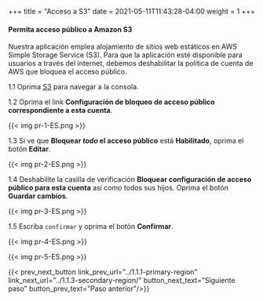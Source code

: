 +++
title = "Acceso a S3"
date =  2021-05-11T11:43:28-04:00
weight = 1
+++

#### Permita acceso público a Amazon S3

Nuestra aplicación emplea alojamiento de sitios web estáticos en AWS Simple Storage Service (S3). Para que la aplicación esté disponible para usuarios a través del internet, debemos deshabilitar la política de cuenta de AWS que bloquea el acceso público.

1.1 Oprima [S3](https://console.aws.amazon.com/s3/home?region=us-east-1#/) para navegar a la consola.

1.2 Oprima el link **Configuración de bloqueo de acceso público correspondiente a esta cuenta**.

{{< img pr-1-ES.png >}}

1.3 Si ve que **Bloquear *todo* el acceso público** está **Habilitado**, oprima el botón **Editar**.

{{< img pr-2-ES.png >}}

1.4 Deshabilite la casilla de verificación **Bloquear configuración de acceso público para esta cuenta** así como todos sus hijos. Oprima el botón **Guardar cambios**. 

{{< img pr-3-ES.png >}}

1.5 Escriba `confirmar` y oprima el botón **Confirmar**.

{{< img pr-4-ES.png >}}

{{< img pr-5-ES.png >}}

{{< prev_next_button link_prev_url="../1.1.1-primary-region" link_next_url="../1.1.3-secondary-region/" button_next_text="Siguiente paso" button_prev_text="Paso anterior"/>}}
